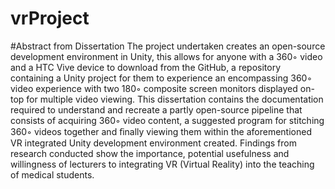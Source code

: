 # vrProject

#Abstract from Dissertation
The project undertaken creates an open-source development environment in Unity, this allows for anyone with a 360◦ video and a HTC Vive device to download from the GitHub, a repository containing a Unity project for them to experience an encompassing 360◦ video experience with two 180◦ composite screen monitors displayed on-top for multiple video viewing. This dissertation contains the documentation required to understand and recreate a partly open-source pipeline that consists of acquiring 360◦ video content, a suggested program for stitching 360◦ videos together and ﬁnally viewing them within the aforementioned VR integrated Unity development environment created. Findings from research conducted show the importance, potential usefulness and willingness of lecturers to integrating VR (Virtual Reality) into the teaching of medical students.
